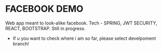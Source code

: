 # FACEBOOK DEMO
Web app meant to look-alike facebook. Tech - SPRING, JWT SECURITY, REACT, BOOTSTRAP. Still in progress.
* If u you want to check where i am so far, please select develpoment branch!
